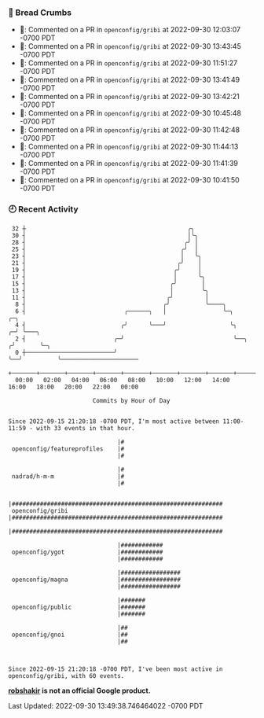 ### 🍞 Bread Crumbs

 * 💬: Commented on a PR in  `openconfig/gribi` at 2022-09-30 12:03:07 -0700 PDT
 * 💬: Commented on a PR in  `openconfig/gribi` at 2022-09-30 13:43:45 -0700 PDT
 * 💬: Commented on a PR in  `openconfig/gribi` at 2022-09-30 11:51:27 -0700 PDT
 * 💬: Commented on a PR in  `openconfig/gribi` at 2022-09-30 13:41:49 -0700 PDT
 * 💬: Commented on a PR in  `openconfig/gribi` at 2022-09-30 13:42:21 -0700 PDT
 * 💬: Commented on a PR in  `openconfig/gribi` at 2022-09-30 10:45:48 -0700 PDT
 * 💬: Commented on a PR in  `openconfig/gribi` at 2022-09-30 11:42:48 -0700 PDT
 * 💬: Commented on a PR in  `openconfig/gribi` at 2022-09-30 11:44:13 -0700 PDT
 * 💬: Commented on a PR in  `openconfig/gribi` at 2022-09-30 11:41:39 -0700 PDT
 * 💬: Commented on a PR in  `openconfig/gribi` at 2022-09-30 10:41:50 -0700 PDT

### 🕘 Recent Activity
```
 32 ┼                                              ╭╮
 30 ┤                                              │╰╮
 28 ┤                                             ╭╯ │
 25 ┤                                            ╭╯  │
 23 ┤                                            │   ╰╮
 21 ┤                                           ╭╯    │
 19 ┤                                          ╭╯     │
 17 ┤                                          │      ╰╮
 15 ┤                                         ╭╯       │
 13 ┤                                         │        ╰╮
 11 ┤                                        ╭╯         │
  8 ┤                                       ╭╯          ╰────╮
  6 ┤                            ╭──────╮   │                ╰─╮         ╭─╮
  4 ┤                           ╭╯      ╰───╯                  ╰╮      ╭─╯ ╰───╮
  2 ┤                         ╭─╯                               ╰──╮  ╭╯       ╰─╮
  0 ┼─────────────────────────╯                                    ╰──╯          ╰──────────────────────
    +───────+───────+───────+───────+───────+───────+───────+───────+───────+───────+───────+───────+────
  00:00   02:00   04:00   06:00   08:00   10:00   12:00   14:00   16:00   18:00   20:00   22:00   00:00   

						Commits by Hour of Day


Since 2022-09-15 21:20:18 -0700 PDT, I'm most active between 11:00-11:59 - with 33 events in that hour.

```



```
                               |#
 openconfig/featureprofiles    |#
                               |#

                               |#
 nadrad/h-m-m                  |#
                               |#

                               |############################################################
 openconfig/gribi              |############################################################
                               |############################################################

                               |############
 openconfig/ygot               |############
                               |############

                               |#################
 openconfig/magna              |#################
                               |#################

                               |#######
 openconfig/public             |#######
                               |#######

                               |##
 openconfig/gnoi               |##
                               |##



Since 2022-09-15 21:20:18 -0700 PDT, I've been most active in openconfig/gribi, with 60 events.

```
**[robshakir](mailto:robjs@google.com) is not an official Google product.**  


Last Updated: 2022-09-30 13:49:38.746464022 -0700 PDT
